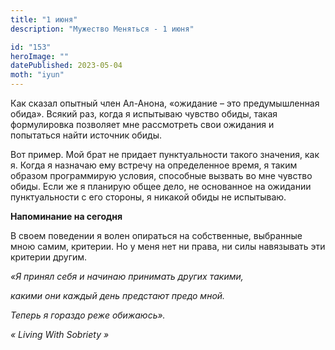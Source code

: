 ```yaml
---
title: "1 июня"
description: "Мужество Меняться - 1 июня"

id: "153"
heroImage: ""
datePublished: 2023-05-04
moth: "iyun"
---
```


Как сказал опытный член Ал-Анона, «ожидание – это предумышленная обида».
Всякий раз, когда я испытываю чувство обиды, такая формулировка позволяет мне
рассмотреть свои ожидания и попытаться найти источник обиды.

Вот пример. Мой брат не придает пунктуальности такого значения, как я. Когда я
назначаю ему встречу на определенное время, я таким образом программирую
условия, способные вызвать во мне чувство обиды. Если же я планирую общее
дело, не основанное на ожидании пунктуальности с его стороны, я никакой обиды
не испытываю.

**Напоминание на сегодня**

В своем поведении я волен опираться на собственные, выбранные мною самим,
критерии. Но у меня нет ни права, ни силы навязывать эти критерии другим.

_«Я принял себя и начинаю принимать других такими,_

_какими они каждый день предстают предо мной._

_Теперь я гораздо реже обижаюсь»._

_«_ _Living_ _With_ _Sobriety_ _»_
